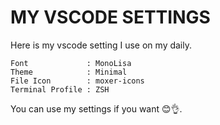 # MY VSCODE SETTINGS

Here is my vscode setting I use on my daily.

```
Font             : MonoLisa
Theme            : Minimal
File Icon        : moxer-icons
Terminal Profile : ZSH
```

You can use my settings if you want 😊👌.
